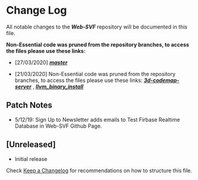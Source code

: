 # Change Log

All notable changes to the ***Web-SVF*** repository will be documented in this file.

**Non-Essential code was pruned from the repository branches, to access the files please use these links:**

- [27/03/2020]
[***master***](https://docs.google.com/uc?export=download&id=1iAoCApwVEGajNFXaUmLMclrSs5AjnrLE)

- [21/03/2020]
Non-Essential code was pruned from the repository branches, to access the files please use these links: [***3d-codemap-server***](https://docs.google.com/uc?export=download&id=1SXbdeUj8KWGpz6FBztOOye2-UXBjSC3Q) , [***llvm_binary_install***](https://docs.google.com/uc?export=download&id=14wzusP0aTkkIBtH9S4TQSjiNhH9K8JZ5)

## Patch Notes

- 5/12/19:  Sign Up to Newsletter adds emails to Test Firbase Realtime Database in Web-SVF Github Page.

## [Unreleased]

- Initial release



Check [Keep a Changelog](http://keepachangelog.com/) for recommendations on how to structure this file.
